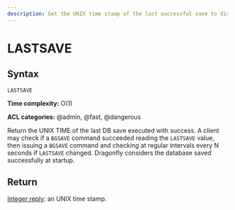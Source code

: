 ```yaml
---
description: Get the UNIX time stamp of the last successful save to disk
---
```


# LASTSAVE

## Syntax

    LASTSAVE 

**Time complexity:** O(1)

**ACL categories:** @admin, @fast, @dangerous

Return the UNIX TIME of the last DB save executed with success.
A client may check if a `BGSAVE` command succeeded reading the `LASTSAVE` value,
then issuing a `BGSAVE` command and checking at regular intervals every N
seconds if `LASTSAVE` changed. Dragonfly considers the database saved successfully at startup.

## Return

[Integer reply](https://redis.io/docs/reference/protocol-spec#resp-integers): an UNIX time stamp.

